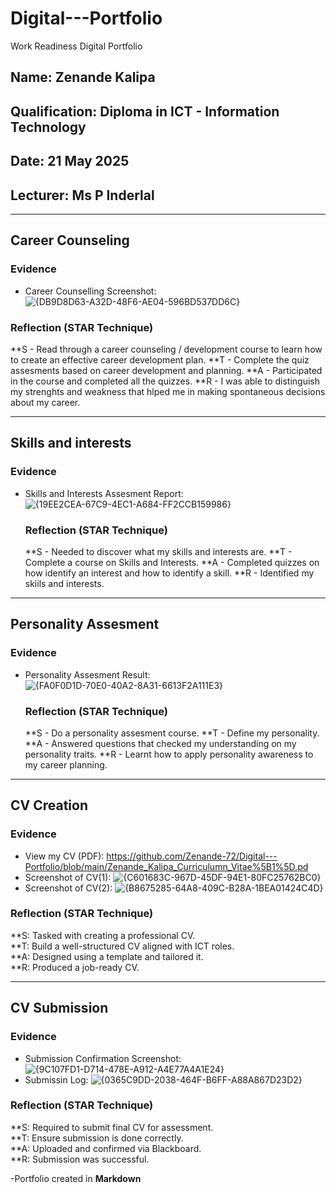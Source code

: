 # Digital---Portfolio
Work Readiness Digital Portfolio

##  Name: Zenande Kalipa
##  Qualification: Diploma in ICT - Information Technology
##  Date: 21 May 2025
##  Lecturer: Ms P Inderlal

---

## Career Counseling


### Evidence 

- Career Counselling Screenshot: ![{DB9D8D63-A32D-48F6-AE04-596BD537DD6C}](https://github.com/user-attachments/assets/ec353197-578a-4b84-921b-9fbde8862098)

### Reflection (STAR Technique)
**S - Read through a career counseling / development course to learn how to create an effective career development plan.
**T - Complete the quiz assesments based on career development and planning.
**A - Participated in the course and completed all the quizzes.
**R - I was able to distinguish my strenghts and weakness that hlped me in making spontaneous decisions about my career.

---

## Skills and interests


### Evidence

- Skills and Interests Assesment Report: ![{19EE2CEA-67C9-4EC1-A684-FF2CCB159986}](https://github.com/user-attachments/assets/b3d4558e-a646-43be-a17d-1a9117a6be6d)


  ### Reflection (STAR Technique)
  **S - Needed to discover what my skills and interests are.
  **T - Complete a course on Skills and Interests.
  **A - Completed quizzes on how identify an interest and how to identify a skill.
  **R - Identified my skiils and interests.

---


## Personality Assesment 

### Evidence

- Personality Assesment Result: ![{FA0F0D1D-70E0-40A2-8A31-6613F2A111E3}](https://github.com/user-attachments/assets/1c196c00-d01d-4d9d-9b45-1b044f15ddbe)


  ### Reflection (STAR Technique)
  **S - Do a personality assesment course. 
  **T - Define my personality.
  **A - Answered questions that checked my understanding on my personality traits.
  **R - Learnt how to apply personality awareness to my career planning.

---


  ## CV Creation 

### Evidence
- View my CV (PDF): https://github.com/Zenande-72/Digital---Portfolio/blob/main/Zenande_Kalipa_Curriculumn_Vitae%5B1%5D.pd
- Screenshot of CV(1): ![{C601683C-967D-45DF-94E1-80FC25762BC0}](https://github.com/user-attachments/assets/2176605a-f3eb-4dd7-9330-d8fba0a625cb)
- Screenshot of CV(2): ![{B8675285-64A8-409C-B28A-1BEA01424C4D}](https://github.com/user-attachments/assets/ac5340e1-9ad5-4175-9135-555669be12b5)


### Reflection (STAR Technique)

**S: Tasked with creating a professional CV.  
**T: Build a well-structured CV aligned with ICT roles.  
**A: Designed using a template and tailored it.  
**R: Produced a job-ready CV.


---


## CV Submission


### Evidence

- Submission Confirmation Screenshot: ![{9C107FD1-D714-478E-A912-A4E77A4A1E24}](https://github.com/user-attachments/assets/2a5b99e7-60e5-4bf5-a96b-2b188b26b7be)
- Submissin Log: ![{0365C9DD-2038-464F-B6FF-A88A867D23D2}](https://github.com/user-attachments/assets/db65a1ca-5152-4546-83d0-4b85a5861f69)


### Reflection (STAR Technique)

**S: Required to submit final CV for assessment.  
**T: Ensure submission is done correctly.  
**A: Uploaded and confirmed via Blackboard.  
**R: Submission was successful.


-Portfolio created in **Markdown**
  




